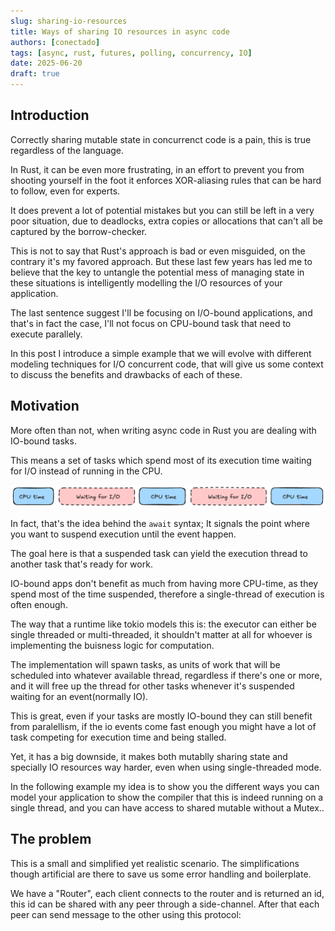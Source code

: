```yaml
---
slug: sharing-io-resources
title: Ways of sharing IO resources in async code
authors: [conectado]
tags: [async, rust, futures, polling, concurrency, IO]
date: 2025-06-20
draft: true
---
```


## Introduction

Correctly sharing mutable state in concurrenct code is a pain, this is true regardless of the language.

In Rust, it can be even more frustrating, in an effort to prevent you from shooting yourself in the foot it enforces XOR-aliasing rules that can be hard to follow, even for experts.

It does prevent a lot of potential mistakes but you can still be left in a very poor situation, due to deadlocks, extra copies or allocations that can't all be captured by the borrow-checker.

This is not to say that Rust's approach is bad or even misguided, on the contrary it's my favored approach. But these last few years has led me to believe that the key to untangle the potential mess of managing state in these situations is intelligently modelling the I/O resources of your application.

The last sentence suggest I'll be focusing on I/O-bound applications, and that's in fact the case, I'll not focus on CPU-bound task that need to execute parallely.

In this post I introduce a simple example that we will evolve with different modeling techniques for I/O concurrent code, that will give us some context to discuss the benefits and drawbacks of each of these.

## Motivation

More often than not, when writing async code in Rust you are dealing with IO-bound tasks.

This means a set of tasks which spend most of its execution time waiting for I/O instead of running in the CPU. 

![IO-bound task](io-bound-task.png)

In fact, that's the idea behind the `await` syntax; It signals the point where you want to suspend execution until the event happen. 

The goal here is that a suspended task can yield the execution thread to another task that's ready for work.

IO-bound apps don't benefit as much from having more CPU-time, as they spend most of the time suspended, therefore a single-thread of execution is often enough.

The way that a runtime like tokio models this is: the executor can either be single threaded or multi-threaded, it shouldn't matter at all for whoever is implementing the buisness logic for computation.

<!-- Diagram here on how tasks share execution-->

The implementation will spawn tasks, as units of work that will be scheduled into whatever available thread, regardless if there's one or more, and it will free up the thread for other tasks whenever it's suspended waiting for an event(normally IO).

This is great, even if your tasks are mostly IO-bound they can still benefit from paralellism, if the io events come fast enough you might have a lot of task competing for execution time and being stalled.

Yet, it has a big downside, it makes both mutablly sharing state and specially IO resources way harder, even when using single-threaded mode.

In the following example my idea is to show you the different ways you can model your application to show the compiler that this is indeed running on a single thread, and you can have access to shared mutable without a Mutex..

## The problem

This is a small and simplified yet realistic scenario. The simplifications though artificial are there to save us some error handling and boilerplate.

We have a "Router", each client connects to the router and is returned an id, this id can be shared with any peer through a side-channel. After that each peer can send message to the other using this protocol:

<!-- Diagram of the problem -->
 
